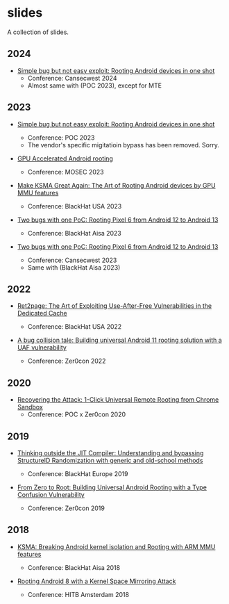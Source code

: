 # slides

A collection of slides.

## 2024

* [Simple bug but not easy exploit: Rooting Android devices in one shot](2024/cansecwest2024.pdf)
  * Conference: Cansecwest 2024
  * Almost same with (POC 2023), except for MTE

## 2023

* [Simple bug but not easy exploit: Rooting Android devices in one shot](2023/POC2023_trim.pdf)
  * Conference: POC 2023
  * The vendor's specific migitatioin bypass has been removed. Sorry.

* [GPU Accelerated Android rooting](2023/mosec2023.pdf)
  * Conference: MOSEC 2023

* [Make KSMA Great Again: The Art of Rooting Android devices by GPU MMU features](2023/BHUSA2023.pdf)
  * Conference: BlackHat USA 2023 

* [Two bugs with one PoC: Rooting Pixel 6 from Android 12 to Android 13](2023/AS-23-WANG-Two-bugs-with-one-PoC-Rooting-Pixel-6-from-Android-12-to-Android-13.pdf)
  * Conference: BlackHat Aisa 2023

* [Two bugs with one PoC: Rooting Pixel 6 from Android 12 to Android 13](2023/cansecwest2023.pdf)
  * Conference: Cansecwest 2023
  * Same with (BlackHat Aisa 2023)

## 2022

* [Ret2page: The Art of Exploiting Use-After-Free Vulnerabilities in the Dedicated Cache](2022/US-22-WANG-Ret2page-The-Art-of-Exploiting-Use-After-Free-Vulnerabilities-in-the-Dedicated-Cache.pdf)
  * Conference: BlackHat USA 2022 

* [A bug collision tale: Building universal Android 11 rooting solution with a UAF vulnerability](2022/zer0con2022.pdf)
  * Conference: Zer0con 2022

## 2020

* [Recovering the Attack: 1-Click Universal Remote Rooting from Chrome Sandbox](2020/WANG_1-Click-Universal-Remote-Rooting-from-Chrome-Sandbox.pdf)
  * Conference: POC x Zer0con 2020

## 2019

* [Thinking outside the JIT Compiler: Understanding and bypassing StructureID Randomization with generic and old-school methods](2019/eu-19-WANG-Thinking-Outside-The-JIT-Compiler-Understanding-And-Bypassing-StructureID-Randomization-With-Generic-And-Old-School-Methods.pdf)
  * Conference: BlackHat Europe 2019

* [From Zero to Root: Building Universal Android Rooting with a Type Confusion Vulnerability](2019/Building-universal-Android-rooting-with-a-type-confusion-vulnerability.pdf)
  * Conference: Zer0con 2019

## 2018

* [KSMA: Breaking Android kernel isolation and Rooting with ARM MMU features](2018/asia-18-WANG-KSMA-Breaking-Android-kernel-isolation-and-Rooting-with-ARM-MMU-features.pdf)
  * Conference: BlackHat Aisa 2018

* [Rooting Android 8 with a Kernel Space Mirroring Attack](2018/D1T2-Yong-Wang-Rooting-Android-8-with-a-Kernel-Space-Mirroring-Attack.pdf)
  * Conference: HITB Amsterdam 2018

